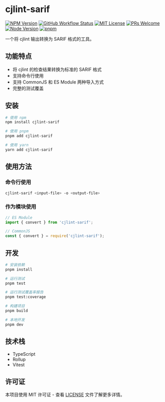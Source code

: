 # cjlint-sarif

[![NPM Version](https://img.shields.io/npm/v/cjlint-sarif)](https://www.npmjs.com/package/cjlint-sarif)
[![GitHub Workflow Status](https://img.shields.io/github/actions/workflow/status/Zxilly/cjlint-sarif/test.yml?branch=master)](https://github.com/Zxilly/cjlint-sarif/actions)
[![MIT License](https://img.shields.io/badge/license-MIT-blue.svg)](LICENSE)
[![PRs Welcome](https://img.shields.io/badge/PRs-welcome-brightgreen.svg)](https://github.com/cjlint-sarif/cjlint-sarif/pulls)
[![Node Version](https://img.shields.io/node/v/cjlint-sarif)](https://nodejs.org)
[![pnpm](https://img.shields.io/badge/maintained%20with-pnpm-cc00ff.svg)](https://pnpm.io/)

一个将 cjlint 输出转换为 SARIF 格式的工具。

## 功能特点

- 将 cjlint 的检查结果转换为标准的 SARIF 格式
- 支持命令行使用
- 支持 CommonJS 和 ES Module 两种导入方式
- 完整的测试覆盖

## 安装

```bash
# 使用 npm
npm install cjlint-sarif

# 使用 pnpm
pnpm add cjlint-sarif

# 使用 yarn
yarn add cjlint-sarif
```

## 使用方法

### 命令行使用

```bash
cjlint-sarif <input-file> -o <output-file>
```

### 作为模块使用

```typescript
// ES Module
import { convert } from 'cjlint-sarif';

// CommonJS
const { convert } = require('cjlint-sarif');
```

## 开发

```bash
# 安装依赖
pnpm install

# 运行测试
pnpm test

# 运行测试覆盖率报告
pnpm test:coverage

# 构建项目
pnpm build

# 本地开发
pnpm dev
```

## 技术栈

- TypeScript
- Rollup
- Vitest

## 许可证

本项目使用 MIT 许可证 - 查看 [LICENSE](LICENSE) 文件了解更多详情。
